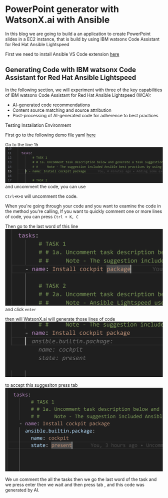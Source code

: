# PowerPoint generator with WatsonX.ai with Ansible

In this blog we are going to build a an application
to create PowerPoint slides in a EC2 instance, that is build
by using IBM watsonx Code Assistant for Red Hat Ansible Lightspeed

First we need to install Ansible VS Code extension [here](ansible/README.md)

## Generating Code with IBM watsonx Code Assistant for Red Hat Ansible Lightspeed

In the following section, we will experiment with three of the key capabilities of IBM watsonx Code Assistant for Red Hat Ansible Lightspeed (WCA):

- AI-generated code recommendations
- Content source matching and source attribution
- Post-processing of AI-generated code for adherence to best practices

Testing Installation Environment

First go to the following demo file yaml [here](./playbooks/infra/install_cockpit/demo_install_cockpit.yml)

Go to the line 15
![](assets/2024-01-03-18-14-23.png)
and uncomment the code, you can use

`Ctrl+K+U` will uncomment the code.

When you're going through your code and you want to examine the code in the method you're calling,  If you want to quickly comment one or more lines of code, you can press `Ctrl + K, C`

 
Then go to the last word of this line
![](assets/2024-01-03-18-16-22.png)
and click `enter`

then will WatsonX.ai will generate those lines of code
![](assets/2024-01-03-18-18-16.png)

to accept this suggesiton press tab
![](assets/2024-01-03-18-21-27.png)



We un comment the all the tasks
then we go the last word of the task and we press enter
then we wait and then press tab , and this code was generated by AI.
